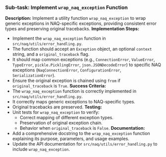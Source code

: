 ### Sub-task: Implement `wrap_naq_exception` Function
**Description:** Implement a utility function `wrap_naq_exception` to wrap generic exceptions in NAQ-specific exceptions, providing consistent error types and preserving original tracebacks.
**Implementation Steps:**
- Implement the `wrap_naq_exception` function in `src/naq/utils/error_handling.py`.
- The function should accept an `Exception` object, an optional `context` string, and a `original_traceback` flag.
- It should map common exceptions (e.g., `ConnectionError`, `ValueError`, `TypeError`, `pickle.PicklingError`, `json.JSONDecodeError`) to specific NAQ exceptions (`NaqConnectionError`, `ConfigurationError`, `SerializationError`).
- Ensure the original exception is chained using `from` if `original_traceback` is `True`.
**Success Criteria:**
- The `wrap_naq_exception` function is correctly implemented in `src/naq/utils/error_handling.py`.
- It correctly maps generic exceptions to NAQ-specific types.
- Original tracebacks are preserved.
**Testing:**
- Unit tests for `wrap_naq_exception` to verify:
    - Correct mapping of different exception types.
    - Preservation of original exception chain.
    - Behavior when `original_traceback` is `False`.
**Documentation:**
- Add a comprehensive docstring to the `wrap_naq_exception` function explaining its purpose, parameters, and usage examples.
- Update the API documentation for `src/naq/utils/error_handling.py` to include `wrap_naq_exception`.